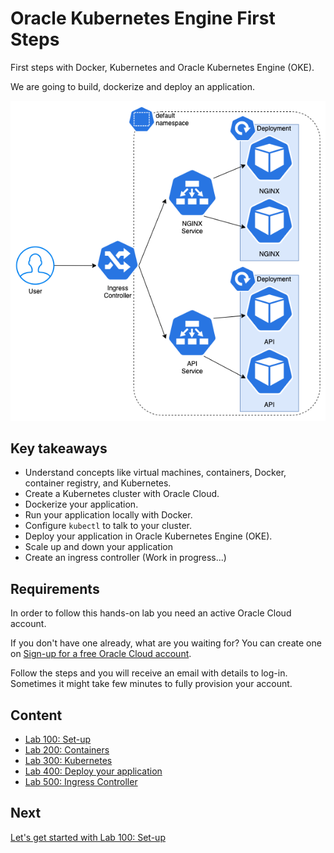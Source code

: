 # Oracle Kubernetes Engine First Steps

First steps with Docker, Kubernetes and Oracle Kubernetes Engine (OKE).

We are going to build, dockerize and deploy an application.

![Architecture](images/use-case.png)

## Key takeaways

- Understand concepts like virtual machines, containers, Docker, container registry, and Kubernetes.
- Create a Kubernetes cluster with Oracle Cloud.
- Dockerize your application.
- Run your application locally with Docker.
- Configure `kubectl` to talk to your cluster.
- Deploy your application in Oracle Kubernetes Engine (OKE).
- Scale up and down your application
- Create an ingress controller (Work in progress...)

## Requirements

In order to follow this hands-on lab you need an active Oracle Cloud account.

If you don't have one already, what are you waiting for? You can create one on [Sign-up for a free Oracle Cloud account](http://bit.ly/34TzwGf).

Follow the steps and you will receive an email with details to log-in. Sometimes it might take few minutes to fully provision your account.

## Content

- [Lab 100: Set-up](./lab100/README.md)
- [Lab 200: Containers](./lab200/README.md)
- [Lab 300: Kubernetes](./lab300/README.md)
- [Lab 400: Deploy your application](./lab400/README.md)
- [Lab 500: Ingress Controller](./lab500/README.md)

## Next

[Let's get started with Lab 100: Set-up](./lab100/README.md)

